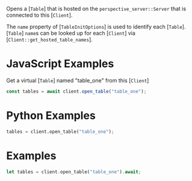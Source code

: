 Opens a [`Table`] that is hosted on the `perspective_server::Server` that is
connected to this [`Client`].

The `name` property of [`TableInitOptions`] is used to identify each [`Table`].
[`Table`] `name`s can be looked up for each [`Client`] via
[`Client::get_hosted_table_names`].

<div class="javascript">

# JavaScript Examples

Get a virtual [`Table`] named "table_one" from this [`Client`]

```javascript
const tables = await client.open_table("table_one");
```

</div>
<div class="python">

# Python Examples

```python
tables = client.open_table("table_one");
```

</div>
<div class="rust">

# Examples

```rust
let tables = client.open_table("table_one").await;
```

</div>
